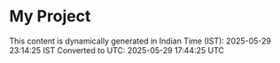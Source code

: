 # My Project

This content is dynamically generated in Indian Time (IST): 2025-05-29 23:14:25 IST
Converted to UTC: 2025-05-29 17:44:25 UTC
